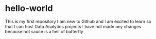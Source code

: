 # hello-world
This is my first repository
I am new to Github and I am excited to learn so that I can host Data Analytics projects
I have not made any changes because hot sauce is a hell of butterfly

